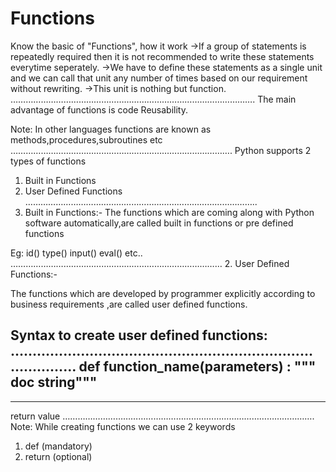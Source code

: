 # Functions
Know the basic of "Functions", how it work
->If a group of statements is repeatedly required then it is not recommended to write these statements everytime seperately.
->We have to define these statements as a single unit and we can call that unit any number of times based on our requirement without rewriting.
->This unit is nothing but function.
…………………………………………………………………………………….
The main advantage of functions is code Reusability.

Note: In other languages functions are known as methods,procedures,subroutines etc
…………………………………………………………………………….
Python supports 2 types of functions
1. Built in Functions
2. User Defined Functions
………………………………………………………………………………..
1. Built in Functions:-
The functions which are coming along with Python software automatically,are called built in functions or pre defined functions

Eg: 
id()
type() 
input() 
eval() etc..
…………………………………………………………………………
2. User Defined Functions:-

The functions which are developed by programmer explicitly according to business requirements ,are called user defined functions.

Syntax to create user defined functions:
…………………………………………………………………………
def function_name(parameters) : 
""" doc string"""
 ----
 -----
return value
……………………………………………………………………………………….
Note: While creating functions we can use 2 keywords 
1. def (mandatory)
2. return (optional)
